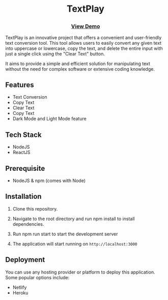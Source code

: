<h1> <p align="center"> <strong>  TextPlay </strong> </p> </h1> 


<h3 align="center">  <a href="https://646e85e31d3f4a2f08c8b59c--shimmering-croissant-eb4919.netlify.app/"> View Demo </a> </h3>


<p> TextPlay is an innovative project that offers a convenient and user-friendly text conversion tool. This tool allows users to easily convert any given text into uppercase or lowercase, copy the text, and delete the entire input with just a single click using the "Clear Text" button.  </p> 
<p> It aims to provide a simple and efficient solution for manipulating text without the need for complex software or extensive coding knowledge. </p>

<h2> Features </h2>
<ul> 

<li> Text Conversion  </li>
  
  <li>  Copy Text  </li>
  <li> Clear Text  </li>
  
  <li>  Copy Text </li>
  
 <li>   Dark Mode and Light Mode feature  </li>
</ul>

<h2> Tech Stack </h2>

<ul> 

  <li> NodeJS </li>
  
  <li> ReactJS </li>

</ul>

<h2> Prerequisite </h2>
<ul> 

  <li> NodeJS & npm (comes with Node) </li>

</ul>

## Installation 

  1.  Clone this repository. 
  2.  Navigate to the root directory and run npm install to install dependencies.  
  
  3.  Run npm run start to start the development server 
  
  4.  The application will start running on `http://localhost:3000` 

## Deployment

You can use any hosting provider or platform to deploy this application. Some popular options include:

- Netlify
- Heroku






